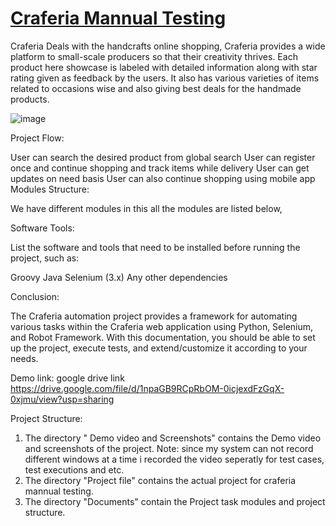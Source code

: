 # <a href="https://craferia.com/"> Craferia Mannual Testing</a>

Craferia Deals with the handcrafts online shopping, Craferia provides a wide platform to small-scale producers so that their creativity thrives. Each product here showcase is labeled with detailed information along with star rating given as feedback by the users. 
It also has various varieties of items related to occasions wise and also giving best deals for the handmade products.

![image](https://github.com/smartinternz02/SI-GuidedProject-705133-1707205469/assets/104365761/36e7568e-e855-4c16-86a6-36a6d6ae538f)

Project Flow:

User can search the desired product from global search
User can register once and continue shopping and track items while delivery
User can get updates on need basis
User can also continue shopping using mobile app
Modules Structure:

We have different modules in this all the modules are listed below,

Software Tools:

List the software and tools that need to be installed before running the project, such as:

Groovy
Java
Selenium (3.x)
Any other dependencies

Conclusion:

The Craferia automation project provides a framework for automating various tasks within the Craferia web application using Python, Selenium, and Robot Framework. With this documentation, you should be able to set up the project, execute tests, and extend/customize it according to your needs.

Demo link:
google drive link
https://drive.google.com/file/d/1npaGB9RCpRbOM-0icjexdFzGqX-0xjmu/view?usp=sharing

Project Structure:

1) The directory " Demo video and Screenshots" contains the Demo video and screenshots of the project. 
   Note: since my system can not record different windows at a time i recorded the video seperatly for test cases, test executions and etc.
2) The directory "Project file" contains the actual project for craferia mannual testing.
3) The directory "Documents" contain the Project task modules and project structure.
